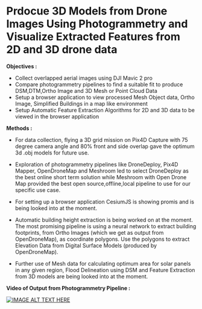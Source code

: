 # Prdocue 3D Models from Drone Images Using Photogrammetry and Visualize Extracted Features from 2D and 3D drone data

**Objectives :** 

- Collect overlapped aerial images using DJI Mavic 2 pro
- Compare photogrammetry pipelines to find a suitable fit to produce DSM,DTM,Ortho Image and 3D Mesh or Point Cloud Data
- Setup a browser application to view processed Mesh Object data, Ortho Image, Simplified Buildings in a map like environment
- Setup Automatic Feature Extraction Algorithms for 2D and 3D data to be viewed in the browser application 

**Methods :**

- For data collection, flying a 3D grid mission on Pix4D Capture with 75 degree camera angle and 80% front and side overlap gave the optimum 3d .obj models for future use.

- Exploration of photogrammetry pipelines like DroneDeploy, Pix4D Mapper, OpenDroneMap and Meshroom led to select DroneDeploy as the best online short term solution while Meshroom with Open Drone Map provided the best open source,offline,local pipeline to use for our specific use case.

- For setting up a browser application CesiumJS is showing promis and is being looked into at the moment.

- Automatic building height extraction is being worked on at the moment. The most promising pipeline is using a neural network to extract building footprints, from Ortho Images (which we get as output from OpenDroneMap), as coordinate polygons. Use the polygons to extract Elevation Data from Digital Surface Models (produced by OpenDroneMap).

- Further use of Mesh data for calculating optimum area for solar panels in any given region, Flood Delineation using DSM and Feature Extraction from 3D models are being looked into at the moment.


**Video of Output from Photogrammetry Pipeline :**

[![IMAGE ALT TEXT HERE](https://github.com/antorhasan/drone_prj/blob/master/new.png)](https://www.youtube.com/watch?v=odiGVLqg5V8&feature=youtu.be)
